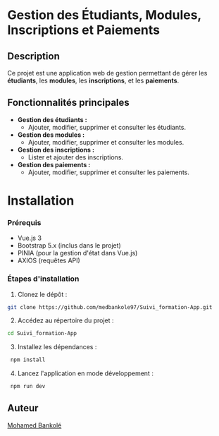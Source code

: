# Gestion des Étudiants, Modules, Inscriptions et Paiements

## Description
Ce projet est une application web de gestion permettant de gérer les **étudiants**, les **modules**, les **inscriptions**, et les **paiements**.  

## Fonctionnalités principales
- **Gestion des étudiants :**
  - Ajouter, modifier, supprimer et consulter les étudiants.
- **Gestion des modules :**
  - Ajouter, modifier, supprimer et consulter les modules.
- **Gestion des inscriptions :**
  - Lister et ajouter des inscriptions.
- **Gestion des paiements :**
  - Ajouter, modifier, supprimer et consulter les paiements.

# Installation

### Prérequis
- Vue.js 3 
- Bootstrap 5.x (inclus dans le projet)
- PINIA  (pour la gestion d'état dans Vue.js)
- AXIOS (requêtes API)


### Étapes d'installation

1. Clonez le dépôt :

```bash
git clone https://github.com/medbankole97/Suivi_formation-App.git
```

2. Accédez au répertoire du projet :

```bash
cd Suivi_formation-App
```

3. Installez les dépendances :

```bash
 npm install
 ```

4. Lancez l'application en mode développement :

```bash
 npm run dev
```
##  Auteur
[Mohamed Bankolé](https://github.com/medbankole97)


